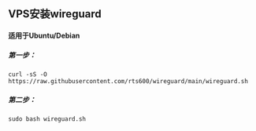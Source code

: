 ## VPS安装wireguard 
#### 适用于Ubuntu/Debian

##### 第一步：
```
curl -sS -O https://raw.githubusercontent.com/rts600/wireguard/main/wireguard.sh
```
##### 第二步：
```
sudo bash wireguard.sh
```
